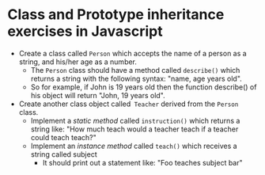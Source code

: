 # Class and Prototype inheritance exercises in Javascript

* Create a class called `Person` which accepts the name of a person as a string, and his/her age as a number.
  * The `Person` class should have a method called `describe()` which returns a string with the following syntax: "name, age years old". 
  * So for example, if John is 19 years old then the function describe() of his object will return "John, 19 years old".
* Create another class object called` Teacher` derived from the `Person` class.
    * Implement a *static method* called `instruction()` which returns a string like: "How much teach would a teacher teach if a teacher could teach teach?"
    * Implement an *instance method* called `teach()` which receives a string called subject
      * It should print out a statement like: "Foo teaches subject bar"
